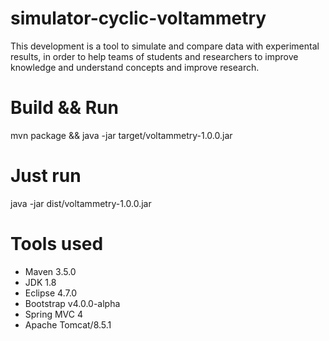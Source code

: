 # simulator-cyclic-voltammetry
This development is a tool to simulate and compare data with experimental results, in order to help teams of students and researchers to improve knowledge and understand concepts and improve research.

# Build && Run
mvn package && java -jar target/voltammetry-1.0.0.jar

# Just run
java -jar dist/voltammetry-1.0.0.jar

# Tools used 
* Maven 3.5.0
* JDK 1.8
* Eclipse 4.7.0
* Bootstrap v4.0.0-alpha
* Spring MVC 4
* Apache Tomcat/8.5.1

